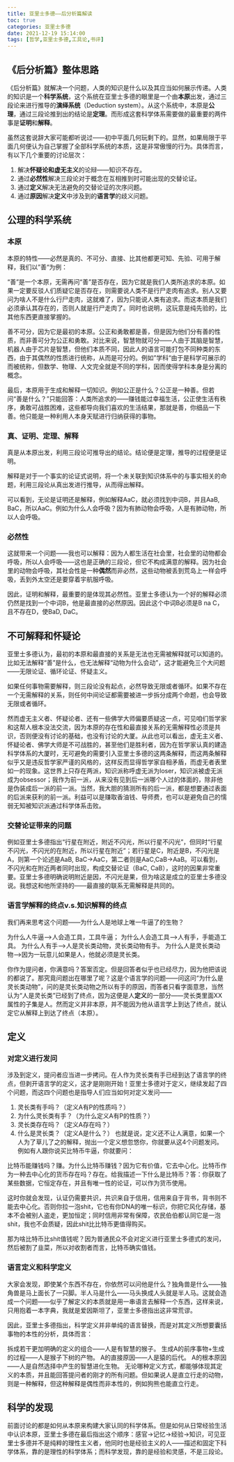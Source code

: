 ```yaml
---
title: 亚里士多德——后分析篇解读
toc: true
categories: 亚里士多德
date: 2021-12-19 15:14:00
tags: [哲学,亚里士多德,工具论,书评]
---
```


## 《后分析篇》整体思路

《后分析篇》就解决一个问题，人类的知识是什么以及其应当如何展示传递。人类的知识是一个**科学系统**，这个系统在亚里士多德的眼里是一个由**本原**出发，通过三段论来进行推导的**演绎系统**（Deduction system）。从这个系统中，本原是**公理**，通过三段论推到出的结论是**定理**。而形成这套科学体系需要做的最重要的两件事是**证明**和**解释**。

虽然这套说辞大家可能都听说过——初中平面几何玩剩下的。显然，如果局限于平面几何便认为自己掌握了全部科学系统的本质，这是非常傲慢的行为。具体而言，有以下几个重要的讨论层次：

1. 解决**怀疑论和虚无主义**的论辩——知识不存在。
2. 通过**必然性**解决三段论对于概念在互相推到时可能出现的交替论证。
3. 通过**定义**解决无法避免的交替论证的次序问题。
4. 通过**原因**解决**定义**中涉及到的**语言学**的歧义问题。

## 公理的科学系统

### 本原

本原的特性——必然是真的、不可分、直接、比其他都更可知、先验、可用于解释，我们以”善“为例：

“善”是一个本原，无需再问“善”是否存在，因为它就是我们人类所追求的本原。如果一定要反驳人们质疑它是否存在，则需要说人类不是行尸走肉有追求。别人又要问为啥人不是什么行尸走肉，这就难了，因为只能说人类有追求。而这本质是我们必须承认其存在的，否则人就是行尸走肉了。同时也说明，这玩意是纯先验的，比其他东西更直接掌握的。

善不可分，因为它是最初的本原。公正和勇敢都是善，但是因为他们分有善的性质，而非善可分为公正和勇敢。对比来说，智慧物就可分——人由于其脑是智慧，机器人由于芯片是智慧，但他们本质不同，因此人的语言可能打包不同种类的东西，由于其偶然的性质进行统称，从而是可分的。例如”学科“由于是科学可展示的而被统称，但数学、物理、人文完全就是不同的学科，因而使得学科本身是分离的概念。

最后，本原用于生成和解释一切知识。例如公正是什么？公正是一种善。但若问“善是什么？”只能回答：人类所追求的——赚钱能过幸福生活，公正使生活有秩序，勇敢可战胜困难，这些都导向我们喜欢的生活结果，那就是善，你细品一下善。他只能是一种利用人本身天赋进行归纳获得的事物。

### 真、证明、定理、解释

真是从本原出发，利用三段论可推导出的结论。结论便是定理，推导的过程便是证明。

解释是对于一个事实的论证式说明，将一个未关联到知识体系中的与事实相关的命题，利用三段论从真出发进行推导，从而得出解释。

可以看到，无论是证明还是解释，例如解释AaC，就必须找到中词B，并且AaB, BaC，所以AaC。例如为什么人会呼吸？因为有肺动物会呼吸，人是有肺动物，所以人会呼吸。

### 必然性

这就带来一个问题——我也可以解释：因为人都生活在社会里，社会里的动物都会呼吸，所以人会呼吸——这也是正确的三段论，但它不构成满意的解释。因为社会里的动物会呼吸，其社会性是一种**偶然**而非必然，这些动物被丢到荒岛上一样会呼吸，丢到外太空还是要穿着宇航服呼吸。

因此，证明和解释，最重要的是体现其必然性。亚里士多德认为一个好的解释必须仍然是找到一个中词B，他是最直接的必然原因。因此这个中词B必须是B na C，且不存在D，使BaD, DaC。

## 不可解释和怀疑论

亚里士多德认为，最初的本原和最直接的关系是无法也无需被解释就可以知道的。比如无法解释“善”是什么，也无法解释“动物为什么会动”，这才能避免三个大问题——无限论证、循环论证、怀疑主义。

如果任何事物需要解释，则三段论没有起点，必然导致无限或者循环。如果不存在一个无需解释的关系，则任何中间论证都需要被进一步拆分成两个命题，也会导致无限或者循环。

然而虚无主义者、怀疑论者、还有一些佛学大师偏要质疑这一点，可见咱们哲学家和这帮人根本没法交流，因为本原的存在性和最直接关系的无需解释性必须是共识，否则便没有讨论的基础，也没有讨论的大厦。从此也可以看出，虚无主义者、怀疑论者、佛学大师是不可战胜的，甚至他们是胜利者，因为在哲学家认真的建造科学体系的大厦时，无可避免的需要引入亚里士多德的这两条解释，而这两条解释似乎又是违反哲学家严谨的风格的，这样反而显得哲学家自相矛盾，而虚无者表里如一的现象。这世界上只存在两派，知识派称呼虚无派为loser，知识派被虚无派成为obsessor；我作为前一派，从来没有见到后一派哪个人过的体面的，除非他是伪装成后一派的前一派。当然，我大胆的猜测所有的后一派，都是想要通过表面的后派来获利的前一派。利益可以是赚取香油钱、导师费，也可以是避免自己的懦弱无知被知识派通过科学体系击败。

### 交替论证带来的问题

例如亚里士多德指出“行星在附近，附近不闪光，所以行星不闪光”，但同时“行星不闪光，不闪光的在附近，所以行星在附近”；若行星是C，附近是B，不闪光是A，则第一个论述是AaB, BaC->AaC，第二者则是AaC,CaB->AaB。可以看到，不闪光和在附近两者同时出现，构成交替论证（BaC, CaB），这时的因果非常重要。亚里士多德明确说明附近是因，不闪光是果，但为啥这是成立的亚里士多德没说。我想这和他所坚持的——最直接的联系无需解释是共同的。

### 语言学解释的终点v.s.知识解释的终点

我们再来思考这个问题——为什么人是地球上唯一牛逼了的生物？

为什么人牛逼-->人会造工具，工具牛逼；
为什么人会造工具-->人有手，手能造工具。
为什么人有手-->人是灵长类动物，灵长类动物有手。
为什么人是灵长类动物-->因为一玩意儿如果是人，他就必须是灵长类。

你作为提问者，你满意吗？答案否定。但是回答者似乎也已经尽力，因为他把该说的都说了。那究竟问题出在哪里了呢？这是个语言学的问题——问这问“为什么是灵长类动物”，问的是灵长类动物之所以有手的原因，而答者只看字面意思，当然认为“人是灵长类”已经到了终点，因为这便是人**定义**的一部分——灵长类里面XX属性的子集是人。然而定义并非本原，并不能因为他从语言学上到达了终点，就认定它从解释上到达了终点（本原）。

## 定义

### 对定义进行发问

涉及到定义，提问者应当进一步拷问。在人作为灵长类有手已经到达了语言学的终点，但剥开语言学的定义，这才是刚刚开始！亚里士多德对于定义，继续发起了四个问题，而这四个问题也是指导人们应当如何对定义发问——

1. 灵长类有手吗？（定义A有P的性质吗？）
2. 为什么灵长类有手？（为什么定义A有P的性质？）
3. 灵长类存在吗？（定义A存在吗？）
4. 什么是灵长类？（定义A是什么？）
也就是说，定义还不让人满意，如果一个人为了草儿了之的解释，抛出一个定义想忽悠你，你就要从这4个问题发问。例如有人跟你说买比特币牛逼，你就要问：

比特币能赚钱吗？赚。为什么比特币赚钱？因为它有价值，它去中心化。比特币作为一种去中心化的货币存在吗？存在。给我描述一下什么是比特币？答：你获取了某些数据，它恒定存在，并且有唯一性的论证，可以作为货币使用。

这时你就会发现，认证仍需要共识，共识来自于信用，信用来自于背书，背书则不能去中心化。否则你拉一泡shit，它也有你DNA的唯一标识，你把它风化存储，基本不会被别人盗走，更加恒定；同时信用非常有保障，农民伯伯都认同它是一泡shit，我也不会质疑，因此shit比比特币更值得购买。

那为啥比特币比shit值钱呢？因为普通民众不会对定义进行亚里士多德式的发问，然后被割了韭菜，所以对收割者而言，比特币确实值钱。

### 语言定义和科学定义

大家会发现，即使某个东西不存在，你依然可以问他是什么？独角兽是什么——独角兽是马上面长了一只脚。半人马是什么——马头换成人头就是半人马。这就会造成一个问题——似乎了解定义的本质就是用一串语言去解释一个东西，这样来说，只用抱着一本字典，我就是爱因斯坦了，亚里士多德指出这非常荒谬。

因此，亚里士多德指出，科学定义并非单纯的语言替换，而是对其定义所想要囊括事物的本性的分析，具体而言：

拆成若干更加明确的定义的组合——人是有智慧的猴子。
生成A的前序事物+生成的过程——人是猴子下树的产物。
A的直接原因——人是猿的后代。
A的根本原因——人是自然选择中产生的智慧进化生物。
无论哪种定义方式，都能够体现其定义的本质，并且能回答提问者的刚才的所有问题。但如果说人是直立行走的动物，则是一种解释，但这种解释是偶性而非本性的，例如狗熊也能直立行走。

## 科学的发现

前面讨论的都是如何从本原来构建大家认同的科学体系。但是如何从日常经验生活中认识本原，亚里士多德在最后指出这个顺序：感官->记忆->经验->知识，可见亚里士多德并不是纯粹的理性主义者，他同时也是经验主义的人——描述和固定下科学体系，靠的是理性的科学体系；而科学发现，靠的是经验和灵感，不是三段论。